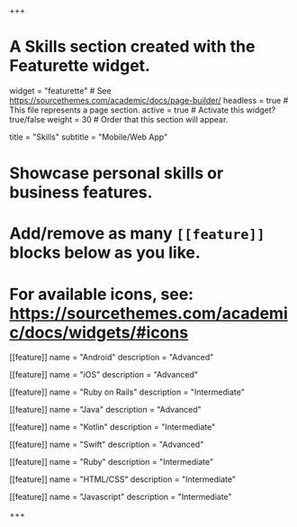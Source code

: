 +++
# A Skills section created with the Featurette widget.
widget = "featurette"  # See https://sourcethemes.com/academic/docs/page-builder/
headless = true  # This file represents a page section.
active = true  # Activate this widget? true/false
weight = 30  # Order that this section will appear.

title = "Skills"
subtitle = "Mobile/Web App"

# Showcase personal skills or business features.
# 
# Add/remove as many `[[feature]]` blocks below as you like.
# 
# For available icons, see: https://sourcethemes.com/academic/docs/widgets/#icons

[[feature]]
  name = "Android"
  description = "Advanced"
  
[[feature]]
  name = "iOS"
  description = "Advanced"
  
[[feature]]
  name = "Ruby on Rails"
  description = "Intermediate"

[[feature]]
  name = "Java"
  description = "Advanced"
  
[[feature]]
  name = "Kotlin"
  description = "Intermediate"
  
[[feature]]
  name = "Swift"
  description = "Advanced"
  
[[feature]]
  name = "Ruby"
  description = "Intermediate"

[[feature]]
  name = "HTML/CSS"
  description = "Intermediate"
  
[[feature]]
  name = "Javascript"
  description = "Intermediate"
  
+++
